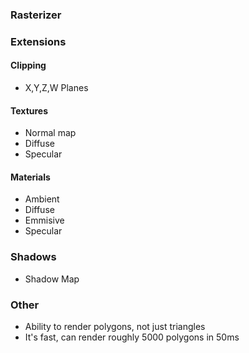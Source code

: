 ### Rasterizer

### Extensions
#### Clipping
* X,Y,Z,W Planes

#### Textures
* Normal map
* Diffuse
* Specular

#### Materials
* Ambient
* Diffuse
* Emmisive
* Specular

### Shadows
* Shadow Map


### Other
* Ability to render polygons, not just triangles
* It's fast, can render roughly 5000 polygons in 50ms